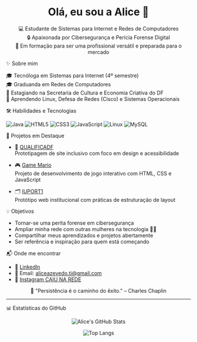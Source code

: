 <h1 align="center">Olá, eu sou a Alice 👋</h1>

<p align="center">
  💻 Estudante de Sistemas para Internet e Redes de Computadores  
  <br>
  🔒 Apaixonada por Cibersegurança e Perícia Forense Digital  
  <br>
  🚀 Em formação para ser uma profissional versátil e preparada para o mercado  
</p>

 ✨ Sobre mim

🎓 Tecnóloga em Sistemas para Internet (4º semestre)  
🎓 Graduanda em Redes de Computadores  
📍 Estagiando na Secretaria de Cultura e Economia Criativa do DF  
🌱 Aprendendo Linux, Defesa de Redes (Cisco) e Sistemas Operacionais  

🛠️ Habilidades e Tecnologias

![Java](https://img.shields.io/badge/Java-ED8B00?style=for-the-badge&logo=java&logoColor=white)
![HTML5](https://img.shields.io/badge/HTML5-E34F26?style=for-the-badge&logo=html5&logoColor=white)
![CSS3](https://img.shields.io/badge/CSS3-1572B6?style=for-the-badge&logo=css3&logoColor=white)
![JavaScript](https://img.shields.io/badge/JavaScript-F7DF1E?style=for-the-badge&logo=javascript&logoColor=black)
![Linux](https://img.shields.io/badge/Linux-FCC624?style=for-the-badge&logo=linux&logoColor=black)
![MySQL](https://img.shields.io/badge/MySQL-005C84?style=for-the-badge&logo=mysql&logoColor=white)

🚀 Projetos em Destaque

- 🎨 [QUALIFICADF](https://github.com/alicegazv/QUALIFICADF)  
  Prototipagem de site inclusivo com foco em design e acessibilidade

- 🎮 [Game Mario](https://github.com/alicegazv/Game_mario)  
  Projeto de desenvolvimento de jogo interativo com HTML, CSS e JavaScript

- 🗂️ [IUPORT1](https://github.com/alicegazv/IUPORT1)  
  Protótipo web institucional com práticas de estruturação de layout

💡 Objetivos

- Tornar-se uma perita forense em cibersegurança  
- Ampliar minha rede com outras mulheres na tecnologia 👩‍💻  
- Compartilhar meus aprendizados e projetos abertamente  
- Ser referência e inspiração para quem está começando

 📬 Onde me encontrar

- 💼 [LinkedIn](www.linkedin.com/in/alicegws)  
- 📧 Email: aliceazevedo.ti@gmail.com
- 📸 [Instagram CAIU NA REDE](https://www.instagram.com/projetocaiunarede/)

<p align="center">
  🌙 "Persistência é o caminho do êxito." – Charles Chaplin
</p>

---
 📊 Estatísticas do GitHub

<div align="center">

![Alice's GitHub Stats](https://github-readme-stats.vercel.app/api?username=alicegazv&show_icons=true&theme=radical&hide=prs)

![Top Langs](https://github-readme-stats.vercel.app/api/top-langs/?username=alicegazv&layout=compact&theme=radical)

</div>


